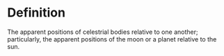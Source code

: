 # Definition

The apparent positions of celestrial bodies relative to one another;
particularly, the apparent positions of the moon or a planet relative to
the sun.
